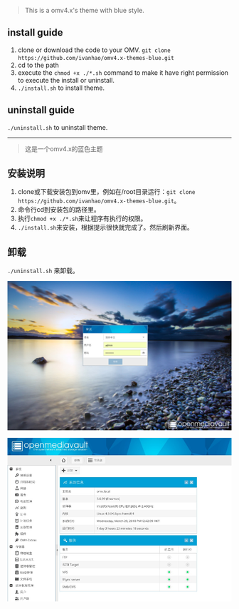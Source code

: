 >This is a omv4.x's theme with blue style.

## install guide ##

1. clone or download the code to your OMV. `git clone https://github.com/ivanhao/omv4.x-themes-blue.git`
2. cd to the path
3. execute the `chmod +x ./*.sh` command to make it have right permission to execute the install or uninstall.
4. `./install.sh` to install theme.
## uninstall guide ##
`./uninstall.sh` to uninstall theme.


***

>这是一个omv4.x的蓝色主题

## 安装说明 ##

1. clone或下载安装包到omv里，例如在/root目录运行：`git clone https://github.com/ivanhao/omv4.x-themes-blue.git`。
2. 命令行cd到安装包的路径里。
3. 执行`chmod +x ./*.sh`来让程序有执行的权限。
4. `./install.sh`来安装，根据提示很快就完成了。然后刷新界面。

## 卸载 ##

`./uninstall.sh` 来卸载。

![login](./images-blue/login-show.png)

![webui](./images-blue/app-show.png)
